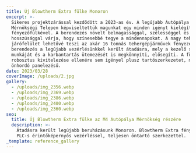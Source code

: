 ```yaml
---
title: Új Blowtherm Extra fülke Monoron
excerpt: >-
  Sikeres projektzárással kezdődött a 2023-as év. A legújabb Autópálya
  Mérnökségi Telepen képviseltettük magunkat egy minden igényt kielégítő
  fényezőfülkével. A berendezés növelt belmagassággal, szélességgel és
  hosszúsággal várja, hogy színesebbé tegye a mindennapokat. A nagy teherbírású
  járófelület lehetővé teszi az akár 16 tonnás tehergépjárművek fényezését is. A
  berendezés a legújabb vezérlésünkkel került átadásra, mely a kezelő személyzet
  munkáját és a karbantartás ütemezését is megkönnyíti, elősegíti. A fülke a
  robosztus kivitelezése ellenére sem igényel plusz tartószerkezetet, mivel
  önhordó panelezésű.
date: 2023/03/28
coverImage: /uploads/2.jpg
gallery:
  - /uploads/img_2356.webp
  - /uploads/img_2369.webp
  - /uploads/img_2386.webp
  - /uploads/img_2400.webp
  - /uploads/img_2360.webp
seo:
  title: Új Blowtherm Extra fülke az M4 Autópálya Mérnökség részére
  description: >-
    Átadásra került legújabb beruházásunk Monoron. Blowtherm Extra fényezőfülke,
    PLC-s érintőképernyős vezérléssel, teljesen öntartó szerkezettel.
_template: reference_gallery
---
```


